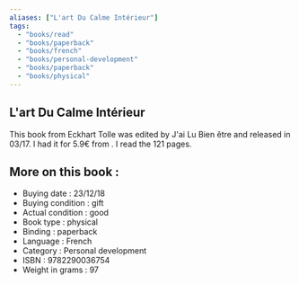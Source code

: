 ```yaml
---
aliases: ["L'art Du Calme Intérieur"] 
tags: 
  - "books/read" 
  - "books/paperback" 
  - "books/french"
  - "books/personal-development"
  - "books/paperback"
  - "books/physical"
---
```



## L'art Du Calme Intérieur
This book from Eckhart Tolle was edited by J'ai Lu Bien être and released in 03/17. I had it for 5.9€ from . I read the 121 pages.

## More on this book :
- Buying date : 23/12/18
- Buying condition : gift
- Actual condition : good
- Book type : physical
- Binding : paperback
- Language : French
- Category : Personal development
- ISBN : 9782290036754
- Weight in grams : 97
